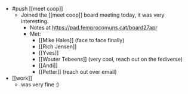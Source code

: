 - #push [[meet coop]]
  - Joined the [[meet coop]] board meeting today, it was very interesting.
    - Notes at https://pad.femprocomuns.cat/board27apr
    - Met:
      - [[Mike Hales]] (face to face finally)
      - [[Rich Jensen]]
      - [[Yves]]
      - [[Wouter Tebeens]] (very cool, reach out on the fediverse)
      - [[Andi]]
      - [[Petter]] (reach out over email)
- [[work]]
  - was very fine :)
